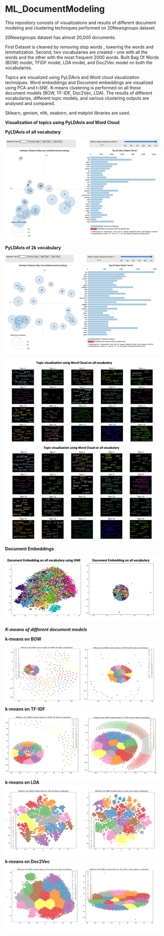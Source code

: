 # ML_DocumentModeling

This repository consists of visualizations and results of different document modeling and clustering techniques performed on 20Newsgroups dataset. 

20Newsgroups dataset has almost 20,000 documents.

First Dataset is cleaned by removing stop words , lowering the words and lemmatization. Second, two vocabularies are created – one with all the words and the other 
with the most frequent 2000 words. Built Bag Of Words (BOW) model, TFIDF model, LDA model, and Doc2Vec model on both the vocabularies.

Topics are visualized using PyLDAvis and Word cloud visualization techniques. Word embeddings and Document embeddings are visualized using PCA and t-SNE.
K-means clustering is performed on all these document models (BOW, TF-IDF, Doc2Vec, LDA).
The results of different vocabularies, different topic models, and various clustering outputs are analysed and compared.

Sklearn, genism, nltk, seaborn, and matplot libraries are used.

**Visualization of topics using PyLDAvis and Word Cloud**

**PyLDAvis of all vocabulary**

![alt text](https://github.com/JayavardhaniKathika/ML_DocumentModeling/blob/main/PyLDAvis_all.png?raw=true)

**PyLDAvis of 2k vocabulary**

![alt text](https://github.com/JayavardhaniKathika/ML_DocumentModeling/blob/main/PyLDAvis_2k.png?raw=true)

![alt text](https://github.com/JayavardhaniKathika/ML_DocumentModeling/blob/main/WordCloud.png?raw=true)

**Document Embeddings**

![alt text](https://github.com/JayavardhaniKathika/ML_DocumentModeling/blob/main/DocEmbeddings.png?raw=true)

***K-means of different document models***

**k-means on BOW**
![alt text](https://github.com/JayavardhaniKathika/ML_DocumentModeling/blob/main/K-means_BOW.png?raw=true)
**k-means on TF-IDF**
![alt text](https://github.com/JayavardhaniKathika/ML_DocumentModeling/blob/main/K-means_TFIDF.png?raw=true)
**k-means on LDA**
![alt text](https://github.com/JayavardhaniKathika/ML_DocumentModeling/blob/main/K-means_LDA.png?raw=true)
**k-means on Doc2Vec**
![alt text](https://github.com/JayavardhaniKathika/ML_DocumentModeling/blob/main/K-meansDoc2Vec.png?raw=true)

